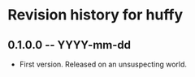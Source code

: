 # Revision history for huffy

## 0.1.0.0 -- YYYY-mm-dd

* First version. Released on an unsuspecting world.
